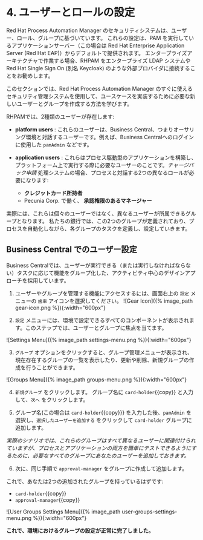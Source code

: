 # 4. ユーザーとロールの設定

Red Hat Process Automation Manager のセキュリティシステムは、ユーザー、ロール、グループに基づいています。
これらの設定は、PAM を実行しているアプリケーションサーバー（この場合は Red Hat Enterprise Application Server (Red Hat EAP)）からデフォルトで提供されます。 
エンタープライズアーキテクチャで作業する場合、RHPAM をエンタープライズ LDAP システムや Red Hat Single Sign On (別名 Keycloak) のような外部プロバイダに接続することをお勧めします。

このセクションでは、Red Hat Process Automation Manager のすぐに使えるセキュリティ管理システムを使用して、ユースケースを実装するために必要な新しいユーザーとグループを作成する方法を学びます。

RHPAMでは、2種類のユーザーが存在します:

- **platform users** : これらのユーザーは、Business Central、つまりオーサリング環境と対話するユーザーです。例えば、Business Centralへのログインに使用した `pamAdmin` などです。

- **application users** : これらはプロセス駆動型のアプリケーションを構築し、プラットフォーム上で実行する際に必要なユーザーのことです。_チャージバック申請_ 処理システムの場合、プロセスと対話する2つの異なるロールが必要になります:
	- **クレジットカード所持者**
	- Pecunia Corp. で働く、 **承認権限のあるマネージャー** 

実際には、これらは個々のユーザーではなく、異なるユーザーが所属できるグループとなります。
私たちの銀行では、この2つのグループが定義されており、プロセスを自動化しながら、各グループのタスクを定義し、設定していきます。

## Business Central でのユーザー設定

Business Centralでは、ユーザーが実行できる（または実行しなければならない）タスクに応じて機能をグループ化した、アクティビティ中心のデザインアプローチを採用しています。

1. ユーザーやグループを管理する機能にアクセスするには、画面右上の `設定` メニューの `歯車` アイコンを選択してください。 ![Gear Icon]({% image_path gear-icon.png %}){:width="600px"} 

2. `設定` メニューには、環境で設定できるすべてのコンポーネントが表示されます。このステップでは、ユーザーとグループに焦点を当てます。
  
  ![Settings Menu]({% image_path settings-menu.png %}){:width="600px"}
  
3. `グループ` オプションをクリックすると、グループ管理メニューが表示され、現在存在するグループの一覧を表示したり、更新や削除、新規グループの作成を行うことができます。
  
  ![Groups Menu]({% image_path groups-menu.png %}){:width="600px"}
  
4. `新規グループ` をクリックします。 グループ名に `card-holder`{{copy}} と入力して、`次へ` をクリックします。

5. グループ名(この場合は `card-holder`{{copy}}} を入力した後、`pamAdmin` を選択し、`選択したユーザーを追加する` をクリックして `card-holder` グループに追加します。
  
  _実際のシナリオでは、これらのグループはすべて異なるユーザーに関連付けられていますが、プロセスとアプリケーションの両方を簡単にテストできるようにするために、必要なすべてのグループにあなたのユーザーを追加しておきます。_
  
6. 次に、同じ手順で `approval-manager` をグループに作成して追加します。

これで、あなたは2つの追加されたグループを持っているはずです:

- `card-holder`{{copy}}
- `approval-manager`{{copy}}

![User Groups Settings Menu]({% image_path user-groups-settings-menu.png %}){:width="600px"}  

**これで、環境におけるグループの設定が正常に完了しました。**
